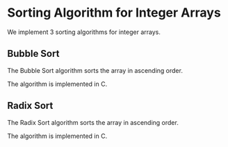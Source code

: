 # Sorting Algorithm for Integer Arrays
We implement 3 sorting algorithms for integer arrays.

## Bubble Sort

The Bubble Sort algorithm sorts the array in ascending order.

The algorithm is implemented in C.

## Radix Sort

The Radix Sort algorithm sorts the array in ascending order.

The algorithm is implemented in C.

